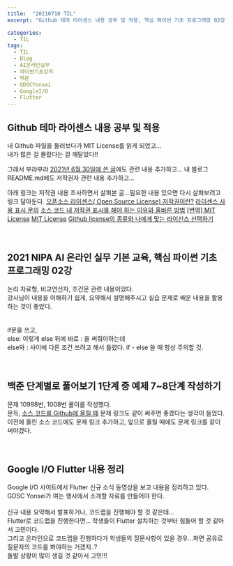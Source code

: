 ```yaml
---
title:  "20210710 TIL"
excerpt: "Github 테마 라이센스 내용 공부 및 적용, 핵심 파이썬 기초 프로그래밍 02강 수강, 백준 단계별로 풀어보기 1단계 중 예제 7~8단계 작성(10998번, 1008번), Google I/O Flutter 내용 정리"

categories:
  - TIL
tags:
  - TIL
  - Blog
  - AI온라인실무
  - 파이썬기초강의
  - 백준
  - GDSCYonsei
  - GoogleI/O
  - Flutter
---
```


## Github 테마 라이센스 내용 공부 및 적용

내 Github 파일을 둘러보다가 MIT License를 읽게 되었고...  
내가 많은 걸 몰랐다는 걸 깨달았다!! 

그래서 부랴부랴 [2021년 6월 30일에 쓴 글](https://leeryeongsong.github.io/til/20210630-TIL/)에도 관련 내용 추가하고...
내 블로그 README.md에도 저작권자 관련 내용 추가하고...

아래 링크는 저작권 내용 조사하면서 살펴본 글...필요한 내용 있으면 다시 살펴보려고 링크 달아둔다.
[오픈소스 라이센스( Open Source License) 저작권이란?](https://medium.com/@yeongpal/%EC%98%A4%ED%94%88%EC%86%8C%EC%8A%A4-%EB%9D%BC%EC%9D%B4%EC%84%BC%EC%8A%A4-open-source-license-%EC%A0%80%EC%9E%91%EA%B6%8C%EC%9D%B4%EB%9E%80-5343c7b8cca1)
[라이센스 사용 표시 문의](https://www.oss.kr/oss_license_qna/show/6da247b6-0c8f-4cf1-9c39-60f9b09c4e56)
[소스 코드 내 저작권 표시를 해야 하는 이유와 올바른 방법](https://haksung.gitbook.io/oss/research/license/copyright-statements)
[[번역] MIT License](https://cblaw.net/150)
[MIT License](https://olis.or.kr/license/Detailselect.do?lId=1006&mapCode=010006)
[Github license의 종류와 나에게 맞는 라이선스 선택하기](https://flyingsquirrel.medium.com/github-license%EC%9D%98-%EC%A2%85%EB%A5%98%EC%99%80-%EB%82%98%EC%97%90%EA%B2%8C-%EB%A7%9E%EB%8A%94-%EB%9D%BC%EC%9D%B4%EC%84%A0%EC%8A%A4-%EC%84%A0%ED%83%9D%ED%95%98%EA%B8%B0-ae29925e8ff4)
<br>
<br>
<br>

## 2021 NIPA AI 온라인 실무 기본 교육, 핵심 파이썬 기초 프로그래밍 02강 

논리 자료형, 비교연산자, 조건문 관련 내용이었다.  
강사님이 내용을 이해하기 쉽게, 요약해서 설명해주시고 실습 문제로 배운 내용을 활용하는 것이 좋았다.  
<br>
<br>
if문을 쓰고,  
else\: 이렇게 else 뒤에 바로 \: 을 써줘야하는데    
else와 \: 사이에 다른 조건 쓰려고 해서 틀렸다. 
if \- else 쓸 때 항상 주의할 것.
<br>
<br>
<br>

## 백준 단계별로 풀어보기 1단계 중 예제 7\~8단계 작성하기

문제 10998번, 1008번 풀이를 작성했다.  
문득, [소스 코드를 Github에 올릴 때](https://github.com/leeryeongsong/baekjoon-step-by-step-python3) 문제 링크도 같이 써주면 좋겠다는 생각이 들었다.  
이전에 올린 소스 코드에도 문제 링크 추가하고, 앞으로 올릴 때에도 문제 링크를 같이 써야겠다.
<br>
<br>
<br>

## Google I/O Flutter 내용 정리

Google I/O 사이트에서 Flutter 신규 소식 동영상을 보고 내용을 정리하고 있다.  
GDSC Yonsei가 여는 행사에서 소개할 자료를 만들어야 한다.  
<br>
신규 내용 요약해서 발표하거나, 코드랩을 진행해야 할 것 같은데...  
Flutter로 코드랩을 진행한다면... 학생들이 Flutter 설치하는 것부터 힘들어 할 것 같아서 고민이다.  
그리고 온라인으로 코드랩을 진행하다가 학생들의 질문사항이 있을 경우...화면 공유로 질문자의 코드를 봐야하는 거겠지..?  
돌발 상황이 많이 생길 것 같아서 고민!!!
